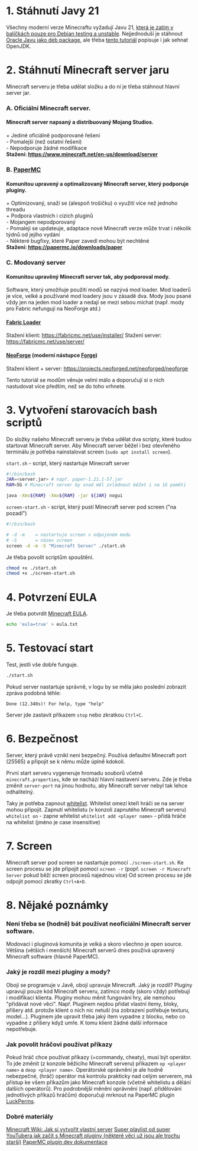 # 1. Stáhnutí Javy 21
Všechny moderní verze Minecraftu vyžadují Javu 21, [která je zatím v balíčkách pouze pro Debian testing a unstable](https://packages.debian.org/search?searchon=sourcenames&keywords=openjdk-21). Nejjednoduší je stáhnout [Oracle Javu jako deb package](https://www.oracle.com/java/technologies/downloads/#java21), ale třeba [tento tutoriál](https://computingforgeeks.com/install-java-jdk-or-openjdk-21-on-debian/) popisuje i jak sehnat OpenJDK.
# 2. Stáhnutí Minecraft server jaru
Minecraft serveru je třeba udělat složku a do ní je třeba stáhnout hlavní server jar.
### A. Oficiální Minecraft server.
#### Minecraft server napsaný a distribuovaný Mojang Studios.
\+ Jediné oficiálně podporované řešení<br>
\- Pomalejší (než ostatní řešení)<br>
\- Nepodporuje žádné modifikace<br>
**Stažení: https://www.minecraft.net/en-us/download/server**
### B. [PaperMC](https://papermc.io/software/paper)
#### Komunitou upravený a optimalizovaný Minecraft server, který podporuje pluginy.
\+ Optimizovaný, snaží se (alespoň trošičku) o využití více než jednoho threadu<br>
\+ Podpora vlastních i cizích pluginů<br>
\- Mojangem nepodporovaný<br>
\- Pomaleji se updateuje, adaptace nové Minecraft verze může trvat i několik týdnů od jejího vydání<br>
\- Některé bugfixy, které Paper zavedl mohou být nechtěné<br>
**Stažení: https://papermc.io/downloads/paper**
### C. Modovaný server
#### Komunitou upravěný Minecraft server tak, aby podporoval mody.
Software, který umožňuje použití modů se nazývá mod loader. Mod loaderů je více, velké a používané mod loadery jsou v zásadě dva. Mody jsou psané vždy jen na jeden mod loader a nedají se mezi sebou míchat (např. mody pro Fabric nefungují na NeoForge atd.)
#### [Fabric Loader](https://fabricmc.net)
Stažení klient: https://fabricmc.net/use/installer/
Stažení server: https://fabricmc.net/use/server/
#### [NeoForge](https://neoforged.net/) (moderní nástupce [Forge](https://minecraftforge.net))
Stažení klient + server: https://projects.neoforged.net/neoforged/neoforge

Tento tutoriál se modům věnuje velmi málo a doporučuji si o nich nastudovat více předtím, než se do toho vrhnete.

# 3. Vytvoření starovacích bash scriptů
Do složky našeho Minecraft serveru je třeba udělat dva scripty, které budou startovat Minecraft server. Aby Minecraft server běžel i bez otevřeného terminálu je potřeba nainstalovat screen (`sudo apt install screen`). 

`start.sh` - script, který nastartuje Minecraft server
```bash
#!/bin/bash
JAR=<server.jar> # např. paper-1.21.1-57.jar
RAM=5G # Minecraft server by snad měl zvládnout běžet i na 1G paměti

java -Xms${RAM} -Xmx${RAM} -jar ${JAR} nogui
```

`screen-start.sh` - script, který pustí Minecraft server pod screen ("na pozadí")
```bash
#!/bin/bash

# -d -m    = nastartuje screen v odpojeném modu
# -S       = název screen
screen -d -m -S "Minecraft Server" ./start.sh
```

Je třeba povolit scriptům spouštění.
```bash
chmod +x ./start.sh
chmod +x ./screen-start.sh
```

# 4. Potvrzení EULA
Je třeba potvrdit [Minecraft EULA](https://www.minecraft.net/en-us/eula).
```bash
echo 'eula=true' > eula.txt
```

# 5.  Testovací start
Test, jestli vše dobře funguje.
```bash
./start.sh
```
Pokud server nastartuje správně, v logu by se měla jako poslední zobrazit zpráva podobná téhle:
```
Done (12.340s)! For help, type "help"
```
Server jde zastavit příkazem `stop` nebo zkratkou `Ctrl+C`.

# 6. Bezpečnost
Server, který právě vznikl není bezpečný. Používá defaultní Minecraft port (25565) a připojit se k němu může úplně kdokoli.

První start serveru vygeneruje hromadu souborů včetně `minecraft.properties`, kde se nachází hlavní nastavení serveru. Zde je třeba změnit `server-port` na jinou hodnotu, aby Minecraft server nebyl tak lehce odhalitelný.

Taky je potřeba zapnout [whitelist](https://minecraft.wiki/w/Commands/whitelist). Whitelist omezí kteří hráči se na server mohou připojit.
Zapnutí whitelistu (v konzoli zapnutého Minecraft serveru)
`whitelist on` - zapne whitelist
`whitelist add <player name>` - přidá hráče na whitelist (jméno je case insensitive)

# 7. Screen
Minecraft server pod screen se nastartuje pomocí `./screen-start.sh`.
Ke screen procesu se jde připojit pomocí `screen -r` (popř. `screen -r Minecraft Server` pokud běží screen procesů najednou více)
Od screen procesu se jde odpojit pomocí zkratky `Ctrl+A+D`.

# 8. Nějaké poznámky
### Není třeba se (hodně) bát používat neoficiální Minecraft server software.
Modovací i pluginová komunita je velká a skoro všechno je open source. Většina (větších i menších) Minecraft serverů dnes používá upravený Minecraft software (hlavně PaperMC).
### Jaký je rozdíl mezi pluginy a mody?
Obojí se programuje v Javě, obojí upravuje Minecraft. Jaký je rozdíl?
Pluginy upravují pouze kód Minecraft serveru, zatímco mody (skoro vždy) potřebují i modifikaci klienta. Pluginy mohou měnit fungování hry, ale nemohou "přidávat nové věci".
Např.
Pluginem nejdou přidat vlastní itemy, bloky, příšery atd. protože klient o nich nic netuší (na zobrazení potřebuje texturu, model...).
Pluginem jde upravit třeba jaký item vypadne z blocku, nebo co vypadne z příšery když umře. K tomu klient žádné další informace nepotřebuje.

### Jak povolit hráčovi používat příkazy
Pokud hráč chce používat příkazy (=commandy, cheaty), musí být operátor. To jde změnit (z konzole běžícího Minecraft serveru) příkazem `op <player name>` a `deop <player name>`. Operátorské oprávnění je ale hodně nebezpečné, (hráč) operátor má kontrolu prakticky nad celým serverem, má přístup ke všem příkazům jako Minecraft konzole (včetně whitelistu a dělání dalších operátorů). Pro podrobnější měnění oprávnění (např. přidělování jednotlivých příkazů hráčům) doporučuji mrknout na PaperMC plugin [LuckPerms](https://luckperms.net/).

### Dobré materiály
[Minecraft Wiki: Jak si vytvořit vlastní server](https://minecraft.wiki/w/Tutorials/Setting_up_a_server)
[Super playlist od super YouTubera jak začít s Minecraft pluginy (některé věci už jsou ale trochu starší)](https://www.youtube.com/watch?v=dem7dujCDvg&list=PLfu_Bpi_zcDNEKmR82hnbv9UxQ16nUBF7&index=3)
[PaperMC plugin dev dokumentace](https://docs.papermc.io/paper/dev/project-setup)